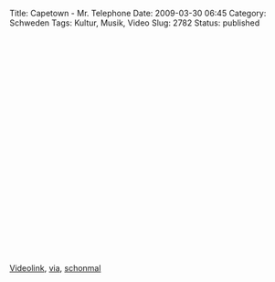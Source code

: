 Title: Capetown - Mr. Telephone
Date: 2009-03-30 06:45
Category: Schweden
Tags: Kultur, Musik, Video
Slug: 2782
Status: published

<p>
<object width="480" height="385">
<param name="movie" value="http://www.youtube.com/v/W9QqCrhm3KA&amp;hl=en&amp;fs=1"></param><param name="allowFullScreen" value="true"></param><param name="allowscriptaccess" value="always"></param>
<embed src="http://www.youtube.com/v/W9QqCrhm3KA&amp;hl=en&amp;fs=1" type="application/x-shockwave-flash" allowscriptaccess="always" allowfullscreen="true" width="480" height="385">
</embed>
</object>
  
[Videolink](http://www.youtube.com/watch?v=W9QqCrhm3KA),
[via](http://www.swedesplease.net/2009/03/27/swedish-video-roundup-hello-saferide-the-late-call-capetown-niels-nelson-go-cart-system-marit-bergman/),
[schonmal](http://www.fiket.de/2008/06/25/capetown-let-it-go/)
</p>

